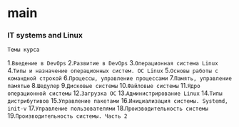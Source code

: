 # main

### IT systems and Linux

`Темы курса`

1.`Введение в DevOps`
2.`Развитие в DevOps`
3.`Операционная система Linux`
4.`Типы и назначение операционных систем. ОС Linux`
5.`Основы работы с командной строкой`
6.`Процессы, управление процессами`
7.`Память, управление памятью`
8.`Шедулер`
9.`Дисковые системы`
10.`Файловые системы`
11.`Ядро операционной системы`
12.`Загрузка ОС`
13.`Администрирование Linux`
14.`Типы дистрибутивов`
15.`Управление пакетами`
16.`Инициализация системы. Systemd, init-v`
17.`Управление пользователями`
18.`Производительность системы`
19.`Производительность системы. Часть 2`
